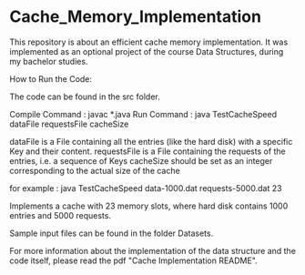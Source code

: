 # Cache_Memory_Implementation
This repository is about an efficient cache memory implementation. It was implemented as an optional project of the course Data Structures, during my bachelor studies.

How to Run the Code:

The code can be found in the src folder. 

Compile Command : javac *.java
Run Command : java TestCacheSpeed dataFile requestsFile cacheSize

dataFile is a File containing all the entries (like the hard disk) with a specific Key and their content.
requestsFile is a File containing the requests of the entries, i.e. a sequence of Keys
cacheSize should be set as an integer corresponding to the actual size of the cache

for example : java TestCacheSpeed data-1000.dat  requests-5000.dat 23

Implements a cache with 23 memory slots, where hard disk contains 1000 entries and 5000 requests.

Sample input files can be found in the folder Datasets. 

For more information about the implementation of the data structure and the code itself, please read the pdf "Cache Implementation README".
